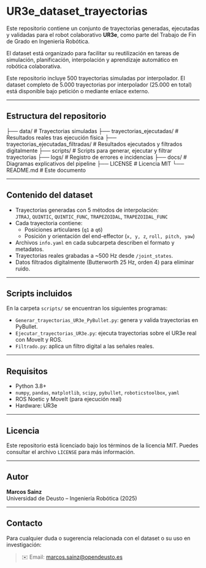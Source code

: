 # UR3e_dataset_trayectorias

Este repositorio contiene un conjunto de trayectorias generadas, ejecutadas y validadas para el robot colaborativo **UR3e**, como parte del Trabajo de Fin de Grado en Ingeniería Robótica.

El dataset está organizado para facilitar su reutilización en tareas de simulación, planificación, interpolación y aprendizaje automático en robótica colaborativa.

Este repositorio incluye 500 trayectorias simuladas por interpolador. El dataset completo de 5.000 trayectorias por interpolador (25.000 en total) está disponible bajo petición o mediante enlace externo.

---

## Estructura del repositorio

├── data/ # Trayectorias simuladas 
├── trayectorias_ejecutadas/ # Resultados reales tras ejecución física
├── trayectorias_ejecutadas_filtradas/ # Resultados ejecutados y filtrados digitalmente
├── scripts/ # Scripts para generar, ejecutar y filtrar trayectorias
├── logs/ # Registro de errores e incidencias
├── docs/ # Diagramas explicativos del pipeline
├── LICENSE # Licencia MIT
└── README.md # Este documento

---

## Contenido del dataset

- Trayectorias generadas con 5 métodos de interpolación:  
  `JTRAJ`, `QUINTIC`, `QUINTIC_FUNC`, `TRAPEZOIDAL`, `TRAPEZOIDAL_FUNC`
- Cada trayectoria contiene:
  - Posiciones articulares (`q1` a `q6`)
  - Posición y orientación del end-effector (`x, y, z`, `roll, pitch, yaw`)
- Archivos `info.yaml` en cada subcarpeta describen el formato y metadatos.
- Trayectorias reales grabadas a ~500 Hz desde `/joint_states`.
- Datos filtrados digitalmente (Butterworth 25 Hz, orden 4) para eliminar ruido.

---

## Scripts incluidos

En la carpeta `scripts/` se encuentran los siguientes programas:

- `Generar_trayectorias_UR3e_PyBullet.py`: genera y valida trayectorias en PyBullet.
- `Ejecutar_trayectorias_UR3e.py`: ejecuta trayectorias sobre el UR3e real con MoveIt y ROS.
- `Filtrado.py`: aplica un filtro digital a las señales reales.

---

## Requisitos

- Python 3.8+
- `numpy`, `pandas`, `matplotlib`, `scipy`, `pybullet`, `roboticstoolbox`, `yaml`
- ROS Noetic y MoveIt (para ejecución real)
- Hardware: UR3e

---

## Licencia

Este repositorio está licenciado bajo los términos de la licencia MIT. Puedes consultar el archivo `LICENSE` para más información.

---

## Autor

**Marcos Sainz**  
Universidad de Deusto – Ingeniería Robótica (2025)

---

## Contacto

Para cualquier duda o sugerencia relacionada con el dataset o su uso en investigación:

> ✉️ Email: marcos.sainz@opendeusto.es

